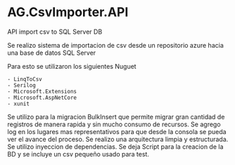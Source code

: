 # AG.CsvImporter.API
API import csv to SQL Server DB


Se realizo sistema de importacion de csv desde un repositorio azure hacia una base de datos SQL Server

Para esto se utilizaron los siguientes Nuguet

	- LinqToCsv
	- Serilog
	- Microsoft.Extensions
	- Microsoft.AspNetCore
	- xunit

Se utilizo para la migracion BulkInsert que permite migrar gran cantidad de registros de manera rapida y sin mucho consumo de recursos.
Se agrego log en los lugares mas representativos para que desde la consola se pueda ver el avance del proceso.
Se realizo una arquitectura limpia y estructurada.
Se utilizo inyeccion de dependencias.
Se deja Script para la creacion de la BD y se incluye un csv pequeño usado para test.






